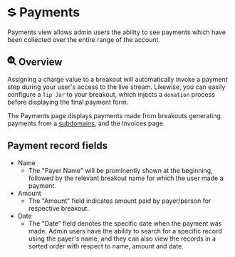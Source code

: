 # <img src="https://raw.githubusercontent.com/vishaldhole173/pro-stream-documentation/main/fontawesome/svgs/solid/dollar-sign.svg" width="20" height="20"> Payments

Payments view allows admin users the ability to see payments which have been collected over the entire range of the account.

## <img src="https://raw.githubusercontent.com/vishaldhole173/pro-stream-documentation/main/fontawesome/svgs/solid/magnifying-glass-chart.svg" width="20" height="20"> Overview

Assigning a charge value to a breakout will automatically invoke a payment step during your user's access to the live stream. Likewise, you can easily configure a `Tip Jar` to your breakout, which injects a `donation` process before displaying the final payment form. 

The Payments page displays payments made from breakouts generating payments from a [subdomains](../Subdomains/events.md), and the Invoices page.

## Payment record fields
* Name 
  - The "Payer Name" will be prominently shown at the beginning, followed by the relevant breakout name for which the user made a payment.
* Amount
  - The "Amount" field indicates amount paid by payer/person for respective breakout.
* Date
  - The "Date" field denotes the specific date when the payment was made. Admin users have the ability to search for a specific record using the payer's name, and they can also view the records in a sorted order with respect to name, amount and date.
